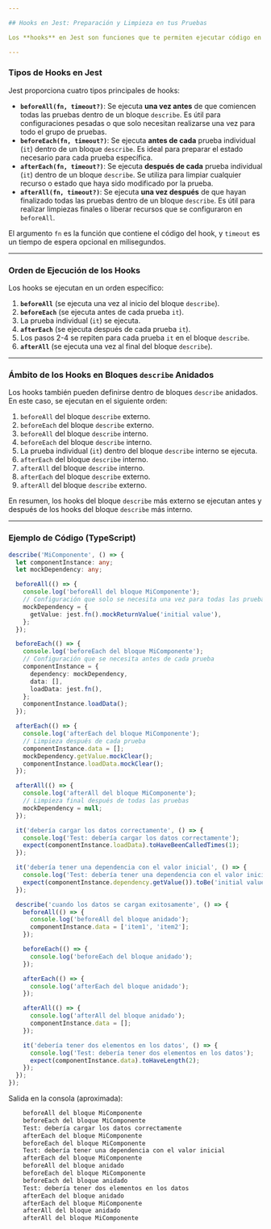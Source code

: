 ```yaml
---

## Hooks en Jest: Preparación y Limpieza en tus Pruebas

Los **hooks** en Jest son funciones que te permiten ejecutar código en diferentes momentos del ciclo de vida de tus pruebas. Son fundamentales para preparar el entorno antes de que se ejecuten las pruebas y para limpiar cualquier recurso utilizado después de que finalicen. Esto ayuda a mantener tus pruebas independientes, repetibles y fáciles de entender.

---
```


### Tipos de Hooks en Jest

Jest proporciona cuatro tipos principales de hooks:

* **`beforeAll(fn, timeout?)`**: Se ejecuta **una vez antes** de que comiencen todas las pruebas dentro de un bloque `describe`. Es útil para configuraciones pesadas o que solo necesitan realizarse una vez para todo el grupo de pruebas.
* **`beforeEach(fn, timeout?)`**: Se ejecuta **antes de cada** prueba individual (`it`) dentro de un bloque `describe`. Es ideal para preparar el estado necesario para cada prueba específica.
* **`afterEach(fn, timeout?)`**: Se ejecuta **después de cada** prueba individual (`it`) dentro de un bloque `describe`. Se utiliza para limpiar cualquier recurso o estado que haya sido modificado por la prueba.
* **`afterAll(fn, timeout?)`**: Se ejecuta **una vez después** de que hayan finalizado todas las pruebas dentro de un bloque `describe`. Es útil para realizar limpiezas finales o liberar recursos que se configuraron en `beforeAll`.

El argumento `fn` es la función que contiene el código del hook, y `timeout` es un tiempo de espera opcional en milisegundos.

---

### Orden de Ejecución de los Hooks

Los hooks se ejecutan en un orden específico:

1.  **`beforeAll`** (se ejecuta una vez al inicio del bloque `describe`).
2.  **`beforeEach`** (se ejecuta antes de cada prueba `it`).
3.  La prueba individual (`it`) se ejecuta.
4.  **`afterEach`** (se ejecuta después de cada prueba `it`).
5.  Los pasos 2-4 se repiten para cada prueba `it` en el bloque `describe`.
6.  **`afterAll`** (se ejecuta una vez al final del bloque `describe`).

---

### Ámbito de los Hooks en Bloques `describe` Anidados

Los hooks también pueden definirse dentro de bloques `describe` anidados. En este caso, se ejecutan en el siguiente orden:

1.  `beforeAll` del bloque `describe` externo.
2.  `beforeEach` del bloque `describe` externo.
3.  `beforeAll` del bloque `describe` interno.
4.  `beforeEach` del bloque `describe` interno.
5.  La prueba individual (`it`) dentro del bloque `describe` interno se ejecuta.
6.  `afterEach` del bloque `describe` interno.
7.  `afterAll` del bloque `describe` interno.
8.  `afterEach` del bloque `describe` externo.
9.  `afterAll` del bloque `describe` externo.

En resumen, los hooks del bloque `describe` más externo se ejecutan antes y después de los hooks del bloque `describe` más interno.

---

### Ejemplo de Código (TypeScript)

```typescript
describe('MiComponente', () => {
  let componentInstance: any;
  let mockDependency: any;

  beforeAll(() => {
    console.log('beforeAll del bloque MiComponente');
    // Configuración que solo se necesita una vez para todas las pruebas
    mockDependency = {
      getValue: jest.fn().mockReturnValue('initial value'),
    };
  });

  beforeEach(() => {
    console.log('beforeEach del bloque MiComponente');
    // Configuración que se necesita antes de cada prueba
    componentInstance = {
      dependency: mockDependency,
      data: [],
      loadData: jest.fn(),
    };
    componentInstance.loadData();
  });

  afterEach(() => {
    console.log('afterEach del bloque MiComponente');
    // Limpieza después de cada prueba
    componentInstance.data = [];
    mockDependency.getValue.mockClear();
    componentInstance.loadData.mockClear();
  });

  afterAll(() => {
    console.log('afterAll del bloque MiComponente');
    // Limpieza final después de todas las pruebas
    mockDependency = null;
  });

  it('debería cargar los datos correctamente', () => {
    console.log('Test: debería cargar los datos correctamente');
    expect(componentInstance.loadData).toHaveBeenCalledTimes(1);
  });

  it('debería tener una dependencia con el valor inicial', () => {
    console.log('Test: debería tener una dependencia con el valor inicial');
    expect(componentInstance.dependency.getValue()).toBe('initial value');
  });

  describe('cuando los datos se cargan exitosamente', () => {
    beforeAll(() => {
      console.log('beforeAll del bloque anidado');
      componentInstance.data = ['item1', 'item2'];
    });

    beforeEach(() => {
      console.log('beforeEach del bloque anidado');
    });

    afterEach(() => {
      console.log('afterEach del bloque anidado');
    });

    afterAll(() => {
      console.log('afterAll del bloque anidado');
      componentInstance.data = [];
    });

    it('debería tener dos elementos en los datos', () => {
      console.log('Test: debería tener dos elementos en los datos');
      expect(componentInstance.data).toHaveLength(2);
    });
  });
});

```

Salida en la consola (aproximada):

```cmd
    beforeAll del bloque MiComponente
    beforeEach del bloque MiComponente
    Test: debería cargar los datos correctamente
    afterEach del bloque MiComponente
    beforeEach del bloque MiComponente
    Test: debería tener una dependencia con el valor inicial
    afterEach del bloque MiComponente
    beforeAll del bloque anidado
    beforeEach del bloque MiComponente
    beforeEach del bloque anidado
    Test: debería tener dos elementos en los datos
    afterEach del bloque anidado
    afterEach del bloque MiComponente
    afterAll del bloque anidado
    afterAll del bloque MiComponente
```